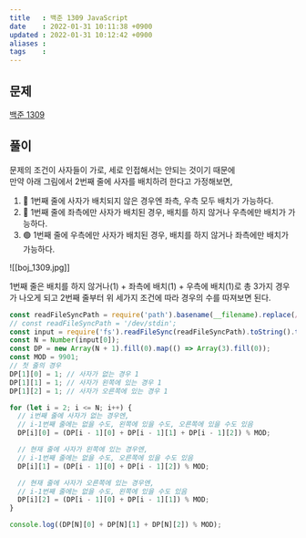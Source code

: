 ```yaml
---
title   : 백준 1309 JavaScript 
date    : 2022-01-31 10:11:38 +0900
updated : 2022-01-31 10:12:42 +0900
aliases : 
tags    : 
---
```

## 문제
[백준 1309]()

## 풀이
문제의 조건이 사자들이 가로, 세로 인접해서는 안되는 것이기 때문에  
만약 아래 그림에서 2번째 줄에 사자를 배치하려 한다고 가정해보면,  
1. 🔵 1번째 줄에 사자가 배치되지 않은 경우엔 좌측, 우측 모두 배치가 가능하다.
2. 🔴 1번째 줄에 좌측에만 사자가 배치된 경우, 배치를 하지 않거나 우측에만 배치가 가능하다.
3. 🟢 1번째 줄에 우측에만 사자가 배치된 경우, 배치를 하지 않거나 좌측에만 배치가 가능하다.  

![[boj_1309.jpg]]

1번째 줄은 배치를 하지 않거나(1) + 좌측에 배치(1) + 우측에 배치(1)로 총 3가지 경우가 나오게 되고 2번째 줄부터 위 세가지 조건에 따라 경우의 수를 따져보면 된다.  
```javascript
const readFileSyncPath = require('path').basename(__filename).replace(/js$/, 'txt');
// const readFileSyncPath = '/dev/stdin';
const input = require('fs').readFileSync(readFileSyncPath).toString().trim().split('\n');
const N = Number(input[0]);
const DP = new Array(N + 1).fill(0).map(() => Array(3).fill(0));
const MOD = 9901;
// 첫 줄의 경우
DP[1][0] = 1; // 사자가 없는 경우 1
DP[1][1] = 1; // 사자가 왼쪽에 있는 경우 1
DP[1][2] = 1; // 사자가 오른쪽에 있는 경우 1

for (let i = 2; i <= N; i++) {
  // i번째 줄에 사자가 없는 경우엔, 
  // i-1번째 줄에는 없을 수도, 왼쪽에 있을 수도, 오른쪽에 있을 수도 있음
  DP[i][0] = (DP[i - 1][0] + DP[i - 1][1] + DP[i - 1][2]) % MOD;

  // 현재 줄에 사자가 왼쪽에 있는 경우엔, 
  // i-1번째 줄에는 없을 수도, 오른쪽에 있을 수도 있음
  DP[i][1] = (DP[i - 1][0] + DP[i - 1][2]) % MOD;

  // 현재 줄에 사자가 오른쪽에 있는 경우엔,
  // i-1번째 줄에는 없을 수도, 왼쪽에 있을 수도 있음
  DP[i][2] = (DP[i - 1][0] + DP[i - 1][1]) % MOD;
}

console.log((DP[N][0] + DP[N][1] + DP[N][2]) % MOD);
```

